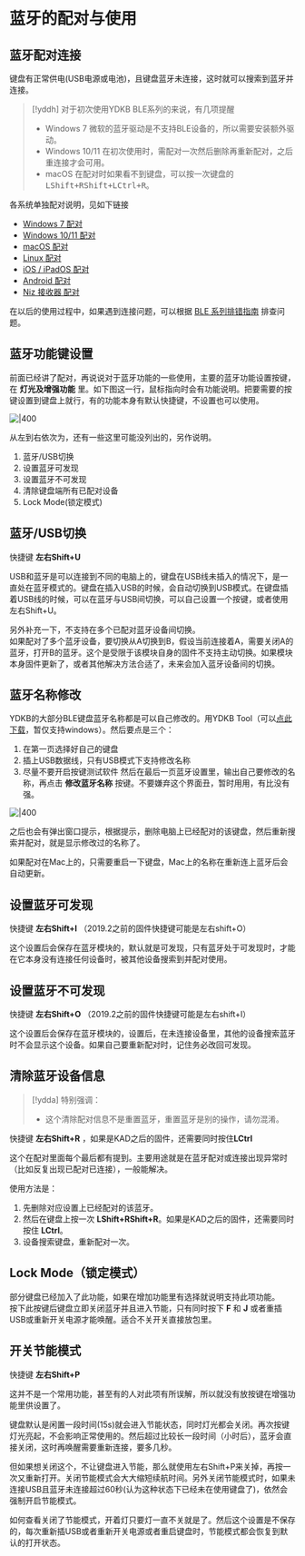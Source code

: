 
# 蓝牙的配对与使用


## 蓝牙配对连接

键盘有正常供电(USB电源或电池)，且键盘蓝牙未连接，这时就可以搜索到蓝牙并连接。

> [!yddh] 对于初次使用YDKB BLE系列的来说，有几项提醒
> - Windows 7 微软的蓝牙驱动是不支持BLE设备的，所以需要安装额外驱动。
> - Windows 10/11 在初次使用时，需配对一次然后删除再重新配对，之后重连接才会可用。
> - macOS 在配对时如果看不到键盘，可以按一次键盘的 <kbd>LShift+RShift+LCtrl+R</kbd>。

各系统单独配对说明，见如下链接
- [Windows 7 配对](ble-series/pairing-win7.md)
- [Windows 10/11 配对](pairing-windows.md)
- [macOS 配对](ble-series/pairing-macos.md)
- [Linux 配对](ble-series/pairing-linux.md)
- [iOS / iPadOS 配对](ble-series/pairing-ios.md)
- [Android 配对](ble-series/pairing-android.md)
- [Niz 接收器 配对](ble-series/pairing-niz-dongle.md)

在以后的使用过程中，如果遇到连接问题，可以根据 [BLE 系列排错指南](ble-series/troubleshooting.md) 排查问题。

## 蓝牙功能键设置
前面已经讲了配对，再说说对于蓝牙功能的一些使用，主要的蓝牙功能设置按键，在 **灯光及增强功能** 里。如下图这一行，鼠标指向时会有功能说明。把要需要的按键设置到键盘上就行，有的功能本身有默认快捷键，不设置也可以使用。

![|400](assets/use-ble-01.png)

从左到右依次为，还有一些这里可能没列出的，另作说明。
  1. 蓝牙/USB切换
  2. 设置蓝牙可发现
  3. 设置蓝牙不可发现
  4. 清除键盘端所有已配对设备
  5. Lock Mode(锁定模式) 


## 蓝牙/USB切换

快捷键 **左右Shift+U**

USB和蓝牙是可以连接到不同的电脑上的，键盘在USB线未插入的情况下，是一直处在蓝牙模式的。键盘在插入USB的时候，会自动切换到USB模式。在键盘插着USB线的时候，可以在蓝牙与USB间切换，可以自己设置一个按键，或者使用左右Shift+U。

另外补充一下，不支持在多个已配对蓝牙设备间切换。  
如果配对了多个蓝牙设备，要切换从A切换到B，假设当前连接着A，需要关闭A的蓝牙，打开B的蓝牙。这个是受限于该模块自身的固件不支持主动切换。如果模块本身固件更新了，或者其他解决方法合适了，未来会加入蓝牙设备间的切换。


## 蓝牙名称修改

YDKB的大部分BLE键盘蓝牙名称都是可以自己修改的。用YDKB Tool（可以[点此下载](http://ydkb.io/YDKBs-reflash.zip)，暂仅支持windows）。然后要点是三个：
  1. 在第一页选择好自己的键盘
  2. 插上USB数据线，只有USB模式下支持修改名称
  3. 尽量不要开启按键测试软件
然后在最后一页蓝牙设置里，输出自己要修改的名称，再点击 **修改蓝牙名称** 按键。不要嫌弃这个界面丑，暂时用用，有比没有强。  

![|400](assets/use-ble-02.png)

之后也会有弹出窗口提示，根据提示，删除电脑上已经配对的该键盘，然后重新搜索并配对，就是显示修改过的名称了。

如果配对在Mac上的，只需要重启一下键盘，Mac上的名称在重新连上蓝牙后会自动更新。


## 设置蓝牙可发现

快捷键 **左右Shift+I** （2019.2之前的固件快捷键可能是左右shift+O）

这个设置后会保存在蓝牙模块的，默认就是可发现，只有蓝牙处于可发现时，才能在它本身没有连接任何设备时，被其他设备搜索到并配对使用。


## 设置蓝牙不可发现

快捷键 **左右Shift+O** （2019.2之前的固件快捷键可能是左右shift+I）

这个设置后会保存在蓝牙模块的，设置后，在未连接设备里，其他的设备搜索蓝牙时不会显示这个设备。如果自己要重新配对时，记住务必改回可发现。


## 清除蓝牙设备信息

> [!ydda] 特别强调：
> - 这个清除配对信息不是重置蓝牙，重置蓝牙是别的操作，请勿混淆。

快捷键 **左右Shift+R** ，如果是KAD之后的固件，还需要同时按住**LCtrl**

这个在配对里面每个最后都有提到。主要用途就是在蓝牙配对或连接出现异常时（比如反复出现已配对已连接），一般能解决。

使用方法是：
  1. 先删除对应设置上已经配对的该蓝牙。
  2. 然后在键盘上按一次 **LShift+RShift+R**。如果是KAD之后的固件，还需要同时按住 **LCtrl**。
  3. 设备搜索键盘，重新配对一次。


## Lock Mode（锁定模式）

部分键盘已经加入了此功能，如果在增加功能里有选择就说明支持此项功能。  
按下此按键后键盘立即关闭蓝牙并且进入节能，只有同时按下 **F** 和 **J** 或者重插USB或重新开关电源才能唤醒。适合不关开关直接放包里。


## 开关节能模式

快捷键 **左右Shift+P**

这并不是一个常用功能，甚至有的人对此项有所误解，所以就没有放按键在增强功能里供设置了。 
 
键盘默认是闲置一段时间(15s)就会进入节能状态，同时灯光都会关闭。再次按键灯光亮起，不会影响正常使用的。然后超过比较长一段时间（小时后），蓝牙会直接关闭，这时再唤醒需要重新连接，要多几秒。

但如果想关闭这个，不让键盘进入节能，那么就使用左右Shift+P来关掉，再按一次又重新打开。关闭节能模式会大大缩短续航时间。另外关闭节能模式时，如果未连接USB且蓝牙未连接超过60秒(认为这种状态下已经未在使用键盘了)，依然会强制开启节能模式。

如何查看关闭了节能模式，开着灯只要灯一直不关就是了。然后这个设置是不保存的，每次重新插USB或者重新开关电源或者重启键盘时，节能模式都会恢复到默认的打开状态。

